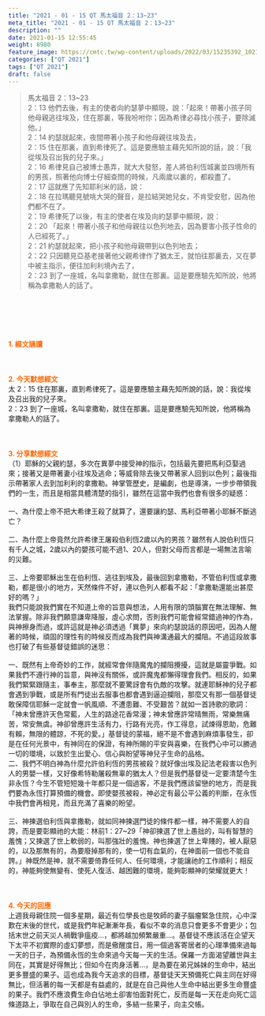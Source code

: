 ```yaml
---
title: "2021 - 01 - 15 QT 馬太福音 2：13~23"
meta_title: "2021 - 01 - 15 QT 馬太福音 2：13~23"
description: ""
date: 2021-01-15 12:55:45
weight: 8980
feature_image: https://cmtc.tw/wp-content/uploads/2022/03/15235392_10211799862337740_180693556567566654_o-1.webp
categories: ["QT 2021"]
tags: ["QT 2021"]
draft: false
---
```


<blockquote>馬太福音 2：13~23<br />
2：13 他們去後，有主的使者向約瑟夢中顯現，說：「起來！帶著小孩子同他母親逃往埃及，住在那裏，等我吩咐你；因為希律必尋找小孩子，要除滅他。」<br />
2：14 約瑟就起來，夜間帶著小孩子和他母親往埃及去，<br />
2：15 住在那裏，直到希律死了。這是要應驗主藉先知所說的話，說：「我從埃及召出我的兒子來。」<br />
2：16 希律見自己被博士愚弄，就大大發怒，差人將伯利恆城裏並四境所有的男孩，照著他向博士仔細查問的時候，凡兩歲以裏的，都殺盡了。<br />
2：17 這就應了先知耶利米的話，說：<br />
2：18 在拉瑪聽見號咷大哭的聲音，是拉結哭她兒女，不肯受安慰，因為他們都不在了。<br />
2：19 希律死了以後，有主的使者在埃及向約瑟夢中顯現，說：<br />
2：20 「起來！帶著小孩子和他母親往以色列地去，因為要害小孩子性命的人已經死了。」<br />
2：21 約瑟就起來，把小孩子和他母親帶到以色列地去；<br />
2：22 只因聽見亞基老接著他父親希律作了猶太王，就怕往那裏去，又在夢中被主指示，便往加利利境內去了，<br />
2：23 到了一座城，名叫拿撒勒，就住在那裏。這是要應驗先知所說，他將稱為拿撒勒人的話了。</blockquote><br />
&nbsp;<br />
<br />
&nbsp;<br />
<br />
<span style="color: #ff6600;"><strong>1. </strong><strong>經文誦讀</strong></span><br />
<br />
<span style="color: #ff6600;"><strong> </strong></span><br />
<br />
<span style="color: #ff6600;"><strong>2. 今天默想</strong><strong>經文<br />
</strong></span>太 2：15 住在那裏，直到希律死了。這是要應驗主藉先知所說的話，說：我從埃及召出我的兒子來。<br />
2：23 到了一座城，名叫拿撒勒，就住在那裏。這是要應驗先知所說，他將稱為拿撒勒人的話了。<br />
<br />
&nbsp;<br />
<br />
<span style="color: #ff6600;"><strong>3. 分享默想經文<br />
</strong></span>（1）耶穌的父親約瑟，多次在異夢中接受神的指示，包括最先要把馬利亞娶過來；接著又是帶著妻小往埃及逃命；等威脅除去後又帶著家人回到以色列；最後指示帶著家人去到加利利的拿撒勒。神掌管歷史，是編劇，也是導演，一步步帶領我們的一生，而且是相當具體清楚的指引，雖然在這當中我們也會有很多的疑惑：<br />
<br />
一、為什麼上帝不把大希律王殺了就算了，還要讓約瑟、馬利亞帶著小耶穌不斷逃亡？<br />
<br />
二、為什麼上帝竟然允許希律王屠殺伯利恆2歲以內的男孩？雖然有人說伯利恆只有千人之城，2歲以內的嬰孩可能不過1、20人，但對父母而言都是一場無法言喻的災難。<br />
<br />
三、上帝要耶穌出生在伯利恆、逃往到埃及，最後回到拿撒勒，不管伯利恆或拿撒勒，都是很小的地方，天然條件不好，連以色列人都看不起：「拿撒勒還能出甚麼好的嗎？」<br />
我們只能說我們實在不知道上帝的旨意與想法，人用有限的頭腦實在無法理解、無法掌握。除非我們願意謙卑降服，虛心求問，否則我們可能會經常錯過神的作為，與神擦身而過，或許這就是神必須透過「異夢」來向約瑟說話的原因吧，因為人醒著的時候，頑固的理性有的時候反而成為我們與神溝通最大的攔阻。不過這段故事也打破了有些基督徒錯誤的迷思：<br />
<br />
一、既然有上帝奇妙的工作，就經常會伴隨魔鬼的攔阻攪擾，這就是屬靈爭戰。如果我們不遵行神的旨意，與神沒有關係，或許魔鬼都懶得理會我們。相反的，如果我們緊緊跟隨主，事奉主，那麼就不要驚訝會有仇敵的攻擊。就連耶穌神的兒子都會遇到爭戰，或是所有門徒出去服事也都會遇到逼迫攔阻，那麼又有那一個基督徒敢保障信耶穌一定就會一帆風順、不遭患難、不受艱苦？就如一首詩歌的歌詞：「神未曾應許天色常藍，人生的路途花香常漫；神未曾應許常晴無雨，常樂無痛苦，常安無虞。神卻曾應許生活有力，行路有光亮，作工得息，試煉得恩助，危難有賴，無限的體諒，不死的愛。」基督徒的蒙福，絕不是不會遇到麻煩事發生，卻是在任何光景中，有神同在的保證，有神所賜的平安與喜樂，在我們心中可以勝過一切的環境，以致於生出愛心、信心與盼望等神兒子生命的品格。<br />
二、我們不明白神為什麼允許伯利恆的男孩被殺？就好像出埃及記法老殺害以色列人的男嬰一樣，又好像希特勒屠殺無辜的猶太人？但是我們基督徒一定要清楚今生非永恆？今生不管短短幾十年都只是一個過客，不是我們應該留戀的地方，而是我們要為永恆打算預備的機會。即使嬰孩被殺，神必定有最公平公義的判斷，在永恆中我們會再相見，而且充滿了喜樂的盼望。<br />
<br />
三、神揀選伯利恆與拿撒勒，就如同神揀選門徒的條件都一樣，神不需要人的自誇，而是要彰顯祂的大能：林前1：27~29「神卻揀選了世上愚拙的，叫有智慧的羞愧；又揀選了世上軟弱的，叫那強壯的羞愧。神也揀選了世上卑賤的，被人厭惡的，以及那無有的，為要廢掉那有的，使一切有血氣的，在神面前一個也不能自誇。」神既然是神，就不需要倚靠任何人、任何環境，才能讓祂的工作順利；相反的，神能夠使無變有、使死人復活、越困難的環境，能夠彰顯神的榮耀就更大！<br />
<br />
&nbsp;<br />
<br />
<span style="color: #ff6600;"><strong>4. 今天的回應<br />
</strong></span>上週我母親住院一個多星期，最近有位學長也是牧師的妻子腦瘤緊急住院，心中深歎在末後的世代，或是我們年紀漸漸年長，看似不幸的消息只會更多不會更少；包括末世之前天災人禍戰爭瘟疫…，都將越加頻繁嚴重…。基督徒不應該活在企望天下太平不初實際的虛幻夢想，而是儆醒度日，用一個過客寄居者的心理準備來過每一天的日子，為預備永恆的生命來過今天每一天的生活。保羅一方面渴望離世與主同在，其實是好得無比；但如今在肉身活著…，是為要在弟兄姊妹的生命中，結出更多豐盛的果子。這也成為我今天追求的目標，基督徒天天預備死亡與主同在好得無比，但活著的每一天都是有益處的，就是在自己與他人生命中結出更多生命豐盛的果子。我們不應浪費生命白佔地土卻害怕面對死亡，反而是每一天在走向死亡這條道路上，爭取在自己與別人的生命，多結一些果子，向主交帳。<br />
<br />
&nbsp;
        